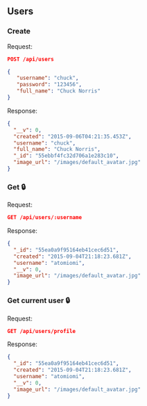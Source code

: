 ## Users

### Create

Request:
```json
POST /api/users

{
   "username": "chuck",
   "password": "123456",
   "full_name": "Chuck Norris"
}
```

Response:
```json
{
  "__v": 0,
  "created": "2015-09-06T04:21:35.453Z",
  "username": "chuck",
  "full_name": "Chuck Norris",
  "_id": "55ebbf4fc32d706a1e283c10",
  "image_url": "/images/default_avatar.jpg"
}
```

### Get :lock:

Request:
```json
GET /api/users/:username
```

Response:
```json
{
  "_id": "55ea0a9f95164eb41cec6d51",
  "created": "2015-09-04T21:18:23.681Z",
  "username": "atomiomi",
  "__v": 0,
  "image_url": "/images/default_avatar.jpg"
}
```

### Get current user :lock:

Request:
```json
GET /api/users/profile
```

Response:
```json
{
  "_id": "55ea0a9f95164eb41cec6d51",
  "created": "2015-09-04T21:18:23.681Z",
  "username": "atomiomi",
  "__v": 0,
  "image_url": "/images/default_avatar.jpg"
}
```

